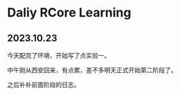 # Daliy RCore Learning

## 2023.10.23

今天配完了环境，开始写了点实验一。

中午刚从西安回来，有点累，差不多明天正式开始第二阶段了。

之后补补前面阶段的日志。